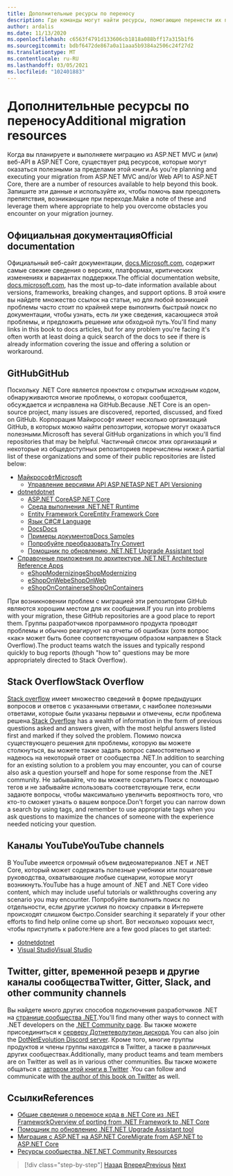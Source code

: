 ```yaml
---
title: Дополнительные ресурсы по переносу
description: Где команды могут найти ресурсы, помогающие перенести их платформа .NET Framework приложения в .NET Core?
author: ardalis
ms.date: 11/13/2020
ms.openlocfilehash: c6563f4791d133606cb1818a088bff17a315b1f6
ms.sourcegitcommit: bdbf6472de867a0a11aaa5b9384a2506c24f27d2
ms.translationtype: MT
ms.contentlocale: ru-RU
ms.lasthandoff: 03/05/2021
ms.locfileid: "102401883"
---
```

# <a name="additional-migration-resources"></a><span data-ttu-id="fb0f6-103">Дополнительные ресурсы по переносу</span><span class="sxs-lookup"><span data-stu-id="fb0f6-103">Additional migration resources</span></span>

<span data-ttu-id="fb0f6-104">Когда вы планируете и выполняете миграцию из ASP.NET MVC и (или) веб-API в ASP.NET Core, существует ряд ресурсов, которые могут оказаться полезными за пределами этой книги.</span><span class="sxs-lookup"><span data-stu-id="fb0f6-104">As you're planning and executing your migration from ASP.NET MVC and/or Web API to ASP.NET Core, there are a number of resources available to help beyond this book.</span></span> <span data-ttu-id="fb0f6-105">Запишите эти данные и используйте их, чтобы помочь вам преодолеть препятствия, возникающие при переходе.</span><span class="sxs-lookup"><span data-stu-id="fb0f6-105">Make a note of these and leverage them where appropriate to help you overcome obstacles you encounter on your migration journey.</span></span>

## <a name="official-documentation"></a><span data-ttu-id="fb0f6-106">Официальная документация</span><span class="sxs-lookup"><span data-stu-id="fb0f6-106">Official documentation</span></span>

<span data-ttu-id="fb0f6-107">Официальный веб-сайт документации, [docs.Microsoft.com](https://docs.microsoft.com/), содержит самые свежие сведения о версиях, платформах, критических изменениях и вариантах поддержки.</span><span class="sxs-lookup"><span data-stu-id="fb0f6-107">The official documentation website, [docs.microsoft.com](https://docs.microsoft.com/), has the most up-to-date information available about versions, frameworks, breaking changes, and support options.</span></span> <span data-ttu-id="fb0f6-108">В этой книге вы найдете множество ссылок на статьи, но для любой возникшей проблемы часто стоит по крайней мере выполнить быстрый поиск по документации, чтобы узнать, есть ли уже сведения, касающиеся этой проблемы, и предложить решение или обходной путь.</span><span class="sxs-lookup"><span data-stu-id="fb0f6-108">You'll find many links in this book to docs articles, but for any problem you're facing it's often worth at least doing a quick search of the docs to see if there is already information covering the issue and offering a solution or workaround.</span></span>

## <a name="github"></a><span data-ttu-id="fb0f6-109">GitHub</span><span class="sxs-lookup"><span data-stu-id="fb0f6-109">GitHub</span></span>

<span data-ttu-id="fb0f6-110">Поскольку .NET Core является проектом с открытым исходным кодом, обнаруживаются многие проблемы, о которых сообщается, обсуждается и исправлена на GitHub.</span><span class="sxs-lookup"><span data-stu-id="fb0f6-110">Because .NET Core is an open-source project, many issues are discovered, reported, discussed, and fixed on GitHub.</span></span> <span data-ttu-id="fb0f6-111">Корпорация Майкрософт имеет несколько организаций GitHub, в которых можно найти репозитории, которые могут оказаться полезными.</span><span class="sxs-lookup"><span data-stu-id="fb0f6-111">Microsoft has several GitHub organizations in which you'll find repositories that may be helpful.</span></span> <span data-ttu-id="fb0f6-112">Частичный список этих организаций и некоторые из общедоступных репозиториев перечислены ниже:</span><span class="sxs-lookup"><span data-stu-id="fb0f6-112">A partial list of these organizations and some of their public repositories are listed below:</span></span>

- [<span data-ttu-id="fb0f6-113">Майкрософт</span><span class="sxs-lookup"><span data-stu-id="fb0f6-113">Microsoft</span></span>](https://github.com/microsoft)
  - [<span data-ttu-id="fb0f6-114">Управление версиями API ASP.NET</span><span class="sxs-lookup"><span data-stu-id="fb0f6-114">ASP.NET API Versioning</span></span>](https://github.com/microsoft/aspnet-api-versioning)
- [<span data-ttu-id="fb0f6-115">dotnet</span><span class="sxs-lookup"><span data-stu-id="fb0f6-115">dotnet</span></span>](https://github.com/dotnet)
  - [<span data-ttu-id="fb0f6-116">ASP.NET Core</span><span class="sxs-lookup"><span data-stu-id="fb0f6-116">ASP.NET Core</span></span>](https://github.com/dotnet/aspnetcore)
  - [<span data-ttu-id="fb0f6-117">Среда выполнения .NET</span><span class="sxs-lookup"><span data-stu-id="fb0f6-117">.NET Runtime</span></span>](https://github.com/dotnet/runtime)
  - [<span data-ttu-id="fb0f6-118">Entity Framework Core</span><span class="sxs-lookup"><span data-stu-id="fb0f6-118">Entity Framework Core</span></span>](https://github.com/dotnet/efcore)
  - [<span data-ttu-id="fb0f6-119">Язык C#</span><span class="sxs-lookup"><span data-stu-id="fb0f6-119">C# Language</span></span>](https://github.com/dotnet/csharplang)
  - [<span data-ttu-id="fb0f6-120">Docs</span><span class="sxs-lookup"><span data-stu-id="fb0f6-120">Docs</span></span>](https://github.com/dotnet/docs)
  - [<span data-ttu-id="fb0f6-121">Примеры документов</span><span class="sxs-lookup"><span data-stu-id="fb0f6-121">Docs Samples</span></span>](https://github.com/dotnet/samples)
  - [<span data-ttu-id="fb0f6-122">Попробуйте преобразовать</span><span class="sxs-lookup"><span data-stu-id="fb0f6-122">Try Convert</span></span>](https://github.com/dotnet/try-convert)
  - [<span data-ttu-id="fb0f6-123">Помощник по обновлению .NET</span><span class="sxs-lookup"><span data-stu-id="fb0f6-123">.NET Upgrade Assistant tool</span></span>](https://aka.ms/dotnet-upgrade-assistant)
- [<span data-ttu-id="fb0f6-124">Справочные приложения по архитектуре .NET</span><span class="sxs-lookup"><span data-stu-id="fb0f6-124">.NET Architecture Reference Apps</span></span>](https://github.com/dotnet-architecture)
  - [<span data-ttu-id="fb0f6-125">eShopModernizing</span><span class="sxs-lookup"><span data-stu-id="fb0f6-125">eShopModernizing</span></span>](https://github.com/dotnet-architecture/eShopModernizing)
  - [<span data-ttu-id="fb0f6-126">eShopOnWeb</span><span class="sxs-lookup"><span data-stu-id="fb0f6-126">eShopOnWeb</span></span>](https://github.com/dotnet-architecture/eShopOnWeb)
  - [<span data-ttu-id="fb0f6-127">eShopOnContainers</span><span class="sxs-lookup"><span data-stu-id="fb0f6-127">eShopOnContainers</span></span>](https://github.com/dotnet-architecture/eShopOnContainers)

<span data-ttu-id="fb0f6-128">При возникновении проблем с миграцией эти репозитории GitHub являются хорошим местом для их сообщения.</span><span class="sxs-lookup"><span data-stu-id="fb0f6-128">If you run into problems with your migration, these GitHub repositories are a good place to report them.</span></span> <span data-ttu-id="fb0f6-129">Группы разработчиков программного продукта проводят проблемы и обычно реагируют на отчеты об ошибках (хотя вопрос «как» может быть более соответствующим образом направлен в Stack Overflow).</span><span class="sxs-lookup"><span data-stu-id="fb0f6-129">The product teams watch the issues and typically respond quickly to bug reports (though "how to" questions may be more appropriately directed to Stack Overflow).</span></span>

## <a name="stack-overflow"></a><span data-ttu-id="fb0f6-130">Stack Overflow</span><span class="sxs-lookup"><span data-stu-id="fb0f6-130">Stack Overflow</span></span>

<span data-ttu-id="fb0f6-131">[Stack overflow](https://stackoverflow.com/) имеет множество сведений в форме предыдущих вопросов и ответов с указанными ответами, с наиболее полезными ответами, которые были указаны первыми и отмечены, если проблема решена.</span><span class="sxs-lookup"><span data-stu-id="fb0f6-131">[Stack Overflow](https://stackoverflow.com/) has a wealth of information in the form of previous questions asked and answers given, with the most helpful answers listed first and marked if they solved the problem.</span></span> <span data-ttu-id="fb0f6-132">Помимо поиска существующего решения для проблемы, которую вы можете столкнуться, вы можете также задать вопрос самостоятельно и надеюсь на некоторый ответ от сообщества .NET.</span><span class="sxs-lookup"><span data-stu-id="fb0f6-132">In addition to searching for an existing solution to a problem you may encounter, you can of course also ask a question yourself and hope for some response from the .NET community.</span></span> <span data-ttu-id="fb0f6-133">Не забывайте, что вы можете сократить Поиск с помощью тегов и не забывайте использовать соответствующие теги, если задаюте вопросы, чтобы максимально увеличить вероятность того, что кто-то сможет узнать о вашем вопросе.</span><span class="sxs-lookup"><span data-stu-id="fb0f6-133">Don't forget you can narrow down a search by using tags, and remember to use appropriate tags when you ask questions to maximize the chances of someone with the experience needed noticing your question.</span></span>

## <a name="youtube-channels"></a><span data-ttu-id="fb0f6-134">Каналы YouTube</span><span class="sxs-lookup"><span data-stu-id="fb0f6-134">YouTube channels</span></span>

<span data-ttu-id="fb0f6-135">В YouTube имеется огромный объем видеоматериалов .NET и .NET Core, который может содержать полезные учебники или пошаговые руководства, охватывающие любые сценарии, которые могут возникнуть.</span><span class="sxs-lookup"><span data-stu-id="fb0f6-135">YouTube has a huge amount of .NET and .NET Core video content, which may include useful tutorials or walkthroughs covering any scenario you may encounter.</span></span> <span data-ttu-id="fb0f6-136">Попробуйте выполнить поиск по отдельности, если другие усилия по поиску справки в Интернете происходят слишком быстро.</span><span class="sxs-lookup"><span data-stu-id="fb0f6-136">Consider searching it separately if your other efforts to find help online come up short.</span></span> <span data-ttu-id="fb0f6-137">Вот несколько хороших мест, чтобы приступить к работе:</span><span class="sxs-lookup"><span data-stu-id="fb0f6-137">Here are a few good places to get started:</span></span>

- [<span data-ttu-id="fb0f6-138">dotnet</span><span class="sxs-lookup"><span data-stu-id="fb0f6-138">dotnet</span></span>](https://www.youtube.com/dotnet)
- [<span data-ttu-id="fb0f6-139">Visual Studio</span><span class="sxs-lookup"><span data-stu-id="fb0f6-139">Visual Studio</span></span>](https://www.youtube.com/visualstudio)

## <a name="twitter-gitter-slack-and-other-community-channels"></a><span data-ttu-id="fb0f6-140">Twitter, gitter, временной резерв и другие каналы сообщества</span><span class="sxs-lookup"><span data-stu-id="fb0f6-140">Twitter, Gitter, Slack, and other community channels</span></span>

<span data-ttu-id="fb0f6-141">Вы найдете много других способов подключения разработчиков .NET на [странице сообщества .NET](https://dotnet.microsoft.com/platform/community).</span><span class="sxs-lookup"><span data-stu-id="fb0f6-141">You'll find many other ways to connect with .NET developers on the [.NET Community page](https://dotnet.microsoft.com/platform/community).</span></span> <span data-ttu-id="fb0f6-142">Вы также можете присоединиться к [серверу Дотнетеволутион дискорд](https://aka.ms/dotnet-discord).</span><span class="sxs-lookup"><span data-stu-id="fb0f6-142">You can also join the [DotNetEvolution Discord server](https://aka.ms/dotnet-discord).</span></span> <span data-ttu-id="fb0f6-143">Кроме того, многие группы продуктов и члены группы находятся в Twitter, а также в различных других сообществах.</span><span class="sxs-lookup"><span data-stu-id="fb0f6-143">Additionally, many product teams and team members are on Twitter as well as in various other communities.</span></span> <span data-ttu-id="fb0f6-144">Вы также можете общаться с [автором этой книги в Twitter](https://twitter.com/ardalis) .</span><span class="sxs-lookup"><span data-stu-id="fb0f6-144">You can follow and communicate with [the author of this book on Twitter](https://twitter.com/ardalis) as well.</span></span>

## <a name="references"></a><span data-ttu-id="fb0f6-145">Ссылки</span><span class="sxs-lookup"><span data-stu-id="fb0f6-145">References</span></span>

- [<span data-ttu-id="fb0f6-146">Общие сведения о переносе кода в .NET Core из .NET Framework</span><span class="sxs-lookup"><span data-stu-id="fb0f6-146">Overview of porting from .NET Framework to .NET Core</span></span>](../../core/porting/index.md)
- [<span data-ttu-id="fb0f6-147">Помощник по обновлению .NET</span><span class="sxs-lookup"><span data-stu-id="fb0f6-147">.NET Upgrade Assistant tool</span></span>](https://aka.ms/dotnet-upgrade-assistant)
- [<span data-ttu-id="fb0f6-148">Миграция с ASP.NET на ASP.NET Core</span><span class="sxs-lookup"><span data-stu-id="fb0f6-148">Migrate from ASP.NET to ASP.NET Core</span></span>](../../core/porting/index.md)
- [<span data-ttu-id="fb0f6-149">Ресурсы сообщества .NET</span><span class="sxs-lookup"><span data-stu-id="fb0f6-149">.NET Community Resources</span></span>](https://dotnet.microsoft.com/platform/community)

>[!div class="step-by-step"]
><span data-ttu-id="fb0f6-150">[Назад](deployment-strategies.md)
>[Вперед](architectural-differences.md)</span><span class="sxs-lookup"><span data-stu-id="fb0f6-150">[Previous](deployment-strategies.md)
[Next](architectural-differences.md)</span></span>

